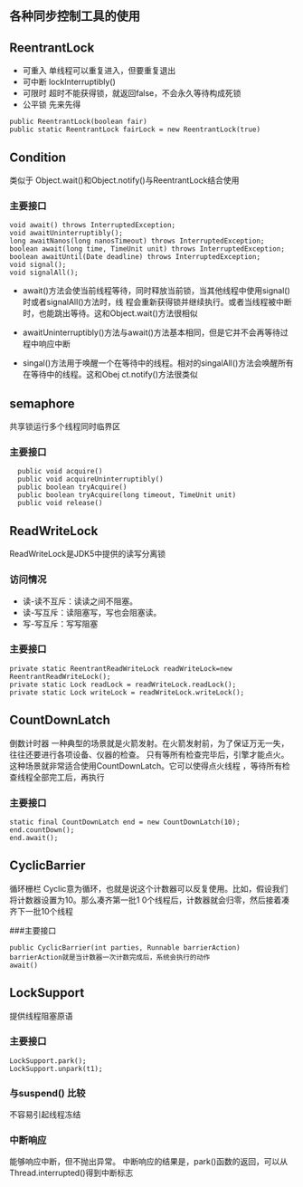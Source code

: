 
## 各种同步控制工具的使用

## ReentrantLock

+ 可重入
单线程可以重复进入，但要重复退出
+ 可中断
lockInterruptibly()
+ 可限时
超时不能获得锁，就返回false，不会永久等待构成死锁
+ 公平锁
先来先得
````
public ReentrantLock(boolean fair)
public static ReentrantLock fairLock = new ReentrantLock(true)
````

## Condition
类似于 Object.wait()和Object.notify()与ReentrantLock结合使用

### 主要接口
````
void await() throws InterruptedException;
void awaitUninterruptibly();
long awaitNanos(long nanosTimeout) throws InterruptedException;
boolean await(long time, TimeUnit unit) throws InterruptedException;
boolean awaitUntil(Date deadline) throws InterruptedException;
void signal();
void signalAll();
````

- await()方法会使当前线程等待，同时释放当前锁，当其他线程中使用signal()时或者signalAll()方法时，线
程会重新获得锁并继续执行。或者当线程被中断时，也能跳出等待。这和Object.wait()方法很相似

- awaitUninterruptibly()方法与await()方法基本相同，但是它并不会再等待过程中响应中断

- singal()方法用于唤醒一个在等待中的线程。相对的singalAll()方法会唤醒所有在等待中的线程。这和Obej
  ct.notify()方法很类似
  
## semaphore
  共享锁运行多个线程同时临界区
  
### 主要接口
````
  public void acquire()
  public void acquireUninterruptibly()
  public boolean tryAcquire()
  public boolean tryAcquire(long timeout, TimeUnit unit)
  public void release()
````  

## ReadWriteLock
ReadWriteLock是JDK5中提供的读写分离锁

### 访问情况
- 读-读不互斥：读读之间不阻塞。
- 读-写互斥：读阻塞写，写也会阻塞读。
- 写-写互斥：写写阻塞

### 主要接口
````
private static ReentrantReadWriteLock readWriteLock=new ReentrantReadWriteLock();
private static Lock readLock = readWriteLock.readLock();
private static Lock writeLock = readWriteLock.writeLock();
````

## CountDownLatch
倒数计时器
一种典型的场景就是火箭发射。在火箭发射前，为了保证万无一失，往往还要进行各项设备、仪器的检查。
只有等所有检查完毕后，引擎才能点火。这种场景就非常适合使用CountDownLatch。它可以使得点火线程
，等待所有检查线程全部完工后，再执行

### 主要接口

````
static final CountDownLatch end = new CountDownLatch(10);
end.countDown();
end.await();
````

## CyclicBarrier
循环栅栏
Cyclic意为循环，也就是说这个计数器可以反复使用。比如，假设我们将计数器设置为10。那么凑齐第一批1
0个线程后，计数器就会归零，然后接着凑齐下一批10个线程

###主要接口
````
public CyclicBarrier(int parties, Runnable barrierAction)
barrierAction就是当计数器一次计数完成后，系统会执行的动作
await()

````

## LockSupport
提供线程阻塞原语

### 主要接口
````
LockSupport.park();
LockSupport.unpark(t1);
````

###  与suspend() 比较
不容易引起线程冻结


### 中断响应
能够响应中断，但不抛出异常。
中断响应的结果是，park()函数的返回，可以从Thread.interrupted()得到中断标志